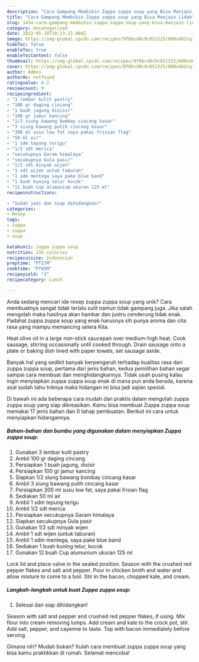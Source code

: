 ```yaml
---
description: "Cara Gampang Membikin Zuppa zuppa soup yang Bisa Manjain Lidah"
title: "Cara Gampang Membikin Zuppa zuppa soup yang Bisa Manjain Lidah"
slug: 1434-cara-gampang-membikin-zuppa-zuppa-soup-yang-bisa-manjain-lidah
category: Uncategorized
date: 2022-05-18T20:13:22.084Z
image: https://img-global.cpcdn.com/recipes/9f6bc40c9c851225/680x482cq70/zuppa-zuppa-soup-foto-resep-utama.jpg
hideToc: false
enableToc: true
enableTocContent: false
thumbnail: https://img-global.cpcdn.com/recipes/9f6bc40c9c851225/680x482cq70/zuppa-zuppa-soup-foto-resep-utama.jpg
cover: https://img-global.cpcdn.com/recipes/9f6bc40c9c851225/680x482cq70/zuppa-zuppa-soup-foto-resep-utama.jpg
author: Admin
authorAv: notfound
ratingvalue: 4.2
reviewcount: 9
recipeingredient:
- "3 lembar kulit pastry"
- "100 gr daging cincang"
- "1 buah jagung disisir"
- "100 gr jamur kancing"
- "1/2 siung bawang bombay cincang kasar"
- "3 siung bawang putih cincang kasar"
- "300 ml susu low fat saya pakai frisian flag"
- "50 ml air"
- "1 sdm tepung terigu"
- "1/2 sdt merica"
- "secukupnya Garam himalaya"
- "secukupnya Gula pasir"
- "1/2 sdt minyak wijen"
- "1 sdt wijen untuk taburan"
- "1 sdm mentega saya pake blue band"
- "1 buah kuning telur kocok"
- "12 buah Cup alumunium ukuran 125 ml"
recipeinstructions:

- "Sudah jadi dan siap dihidangkan!"
categories:
- Resep
tags:
- zuppa
- zuppa
- soup

katakunci: zuppa zuppa soup 
nutrition: 216 calories
recipecuisine: Indonesian
preptime: "PT17M"
cooktime: "PT45M"
recipeyield: "3"
recipecategory: Lunch

---
```





Anda sedang mencari ide resep zuppa zuppa soup yang unik? Cara membuatnya sangat tidak terlalu sulit namun tidak gampang juga. Jika salah mengolah maka hasilnya akan hambar dan justru cenderung tidak enak. Padahal zuppa zuppa soup yang enak harusnya sih punya aroma dan cita rasa yang mampu memancing selera Kita.





Heat olive oil in a large non-stick saucepan over medium-high heat. Cook sausage, stirring occasionally until cooked through. Drain sausage onto a plate or baking dish lined with paper towels, set sausage aside.

Banyak hal yang sedikit banyak berpengaruh terhadap kualitas rasa dari zuppa zuppa soup, pertama dari jenis bahan, kedua pemilihan bahan segar sampai cara membuat dan menghidangkannya. Tidak usah pusing kalau ingin menyiapkan zuppa zuppa soup enak di mana pun anda berada, karena asal sudah tahu triknya maka hidangan ini bisa jadi sajian spesial.






Di bawah ini ada beberapa cara mudah dan praktis dalam mengolah zuppa zuppa soup yang siap dikreasikan. Kamu bisa membuat Zuppa zuppa soup memakai 17 jenis bahan dan 0 tahap pembuatan. Berikut ini cara untuk menyiapkan hidangannya.

<!--inarticleads1-->

##### Bahan-bahan dan bumbu yang digunakan dalam menyiapkan Zuppa zuppa soup:

1. Gunakan 3 lembar kulit pastry
1. Ambil 100 gr daging cincang
1. Persiapkan 1 buah jagung, disisir
1. Persiapkan 100 gr jamur kancing
1. Siapkan 1/2 siung bawang bombay cincang kasar
1. Ambil 3 siung bawang putih cincang kasar
1. Persiapkan 300 ml susu low fat, saya pakai frisian flag
1. Sediakan 50 ml air
1. Ambil 1 sdm tepung terigu
1. Ambil 1/2 sdt merica
1. Persiapkan secukupnya Garam himalaya
1. Siapkan secukupnya Gula pasir
1. Gunakan 1/2 sdt minyak wijen
1. Ambil 1 sdt wijen (untuk taburan)
1. Ambil 1 sdm mentega, saya pake blue band
1. Sediakan 1 buah kuning telur, kocok
1. Gunakan 12 buah Cup alumunium ukuran 125 ml


Lock lid and place valve in the sealed position. Season with the crushed red pepper flakes and salt and pepper. Pour in chicken broth and water and allow mixture to come to a boil. Stir in the bacon, chopped kale, and cream. 

<!--inarticleads2-->

##### Langkah-langkah untuk buat Zuppa zuppa soup:


1. Selesai dan siap dihidangkan!

Season with salt and pepper and crushed red pepper flakes, if using. Mix flour into cream removing lumps. Add cream and kale to the crock pot, stir. Add salt, pepper, and cayenne to taste. Top with bacon immediately before serving. 

Gimana nih? Mudah bukan? Itulah cara membuat zuppa zuppa soup yang bisa kamu praktikkan di rumah. Selamat mencoba!
